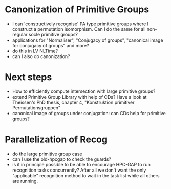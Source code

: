 # Canonization of Primitive Groups
- I can 'constructively recognise' PA type primitive groups where I construct a
  permutation isomorphism.
  Can I do the same for all non-regular socle primitive groups?
- applications for "Normaliser", "Conjugacy of groups", "canonical image for
  conjugacy of groups"
  and more?
- do this in LV NLTime?
- can I also do canonization?

# Next steps
- How to efficiently compute intersection with large primitive groups?
- extend Primitive Group Library with help of CDs?
  Have a look at Theissen's PhD thesis, chapter 4,
  "Konstruktion primitiver Permutationsgruppen"
- canonical image of groups under conjugation: can CDs help for primitive
  groups?

# Parallelization of Recog
- do the large primitive group case
- can I use the old-hpcgap to check the guards?
- is it in principle possible to be able to encourage HPC-GAP to run
  recognition tasks concurrently? After all we don't want the only "applicable"
  recognition method to wait in the task list while all others are running.
